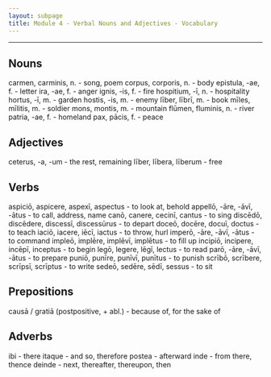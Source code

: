 ```yaml
---
layout: subpage
title: Module 4 - Verbal Nouns and Adjectives - Vocabulary
---
```


***

## Nouns
carmen, carminis, n. - song, poem
corpus, corporis, n. - body
epistula, -ae, f. - letter
ira, -ae, f. - anger
ignis, -is, f. - fire
hospitium, -ī, n. - hospitality
hortus, -ī, m. - garden
hostis, -is, m. - enemy
līber, lībrī, m. - book
mīles, mīlitis, m. - soldier
mons, montis, m. - mountain
flūmen, fluminis, n. - river
patria, -ae, f. - homeland
pax, pācis, f. - peace

## Adjectives
ceterus, -a, -um - the rest, remaining
līber, lībera, līberum - free

## Verbs

aspiciō, aspicere, aspexī, aspectus - to look at, behold
appellō, -āre, -āvī, -ātus - to call, address, name
canō, canere, cecinī, cantus - to sing
discēdō, discēdere, discessī, discessūrus - to depart
doceō, docēre, docuī, doctus - to teach
iaciō, iacere, iēcī, iactus - to throw, hurl
imperō, -āre, -āvī, -ātus - to command
impleō, implēre, implēvī, implētus - to fill up
incipiō, incipere, incēpī, inceptus - to begin
legō, legere, lēgī, lectus - to read
parō, -āre, -āvī, -ātus - to prepare
puniō, punīre, punīvī, punītus - to punish
scrībō, scrībere, scrīpsī, scrīptus - to write
sedeō, sedēre, sēdī, sessus - to sit

## Prepositions
causā / gratiā (postpositive, + abl.) - because of, for the sake of

## Adverbs
ibi - there
itaque - and so, therefore
postea - afterward
inde - from there, thence
deinde - next, thereafter, thereupon, then
